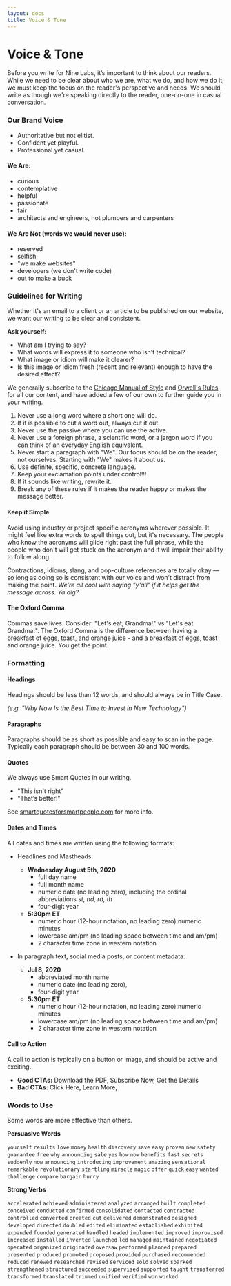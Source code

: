 ```yaml
---
layout: docs
title: Voice & Tone
---
```


# Voice &amp; Tone

Before you write for Nine Labs, it’s important to think about our readers. While we need to be clear about who we are, what we do, and how we do it; we must keep the focus on the reader's perspective and needs. We should write as though we're speaking directly to the reader, one-on-one in casual conversation.

### Our Brand Voice

- Authoritative but not elitist.
- Confident yet playful.
- Professional yet casual.

#### We Are:

- curious
- contemplative
- helpful
- passionate
- fair
- architects and engineers, not plumbers and carpenters

#### We Are Not (words we would never use):

- reserved
- selfish
- "we make websites"
- developers (we don't write code)
- out to make a buck


### Guidelines for Writing

Whether it's an email to a client or an article to be published on our website, we want our writing to be clear and consistent.

**Ask yourself:**
- What am I trying to say?
- What words will express it to someone who isn't technical?
- What image or idiom will make it clearer?
- Is this image or idiom fresh (recent and relevant) enough to have the desired effect?


We generally subscribe to the [Chicago Manual of Style](https://www.chicagomanualofstyle.org/home.html) and [Orwell's Rules](https://www.writingclasses.com/toolbox/tips-masters/george-orwell-6-questions-6-rules) for all our content, and have added a few of our own to further guide you in your writing.

1. Never use a long word where a short one will do.
1. If it is possible to cut a word out, always cut it out.
1. Never use the passive where you can use the active.
1. Never use a foreign phrase, a scientific word, or a jargon word if you can think of an everyday English equivalent.
1. Never start a paragraph with "We". Our focus should be on the reader, not ourselves. Starting with "We" makes it about us.
1. Use definite, specific, concrete language.
1. Keep your exclamation points under control!!!
1. If it sounds like writing, rewrite it.
1. Break any of these rules if it makes the reader happy or makes the message better.

#### Keep it Simple
Avoid using industry or project specific acronyms wherever possible. It might feel like extra words to spell things out, but it's necessary. The people who know the acronyms will glide right past the full phrase, while the people who don't will get stuck on the acronym and it will impair their ability to follow along.

Contractions, idioms, slang, and pop-culture references are totally okay &mdash; so long as doing so is consistent with our voice and  won't distract from making the point. _We're all cool with saying "y'all" if it helps get the message across. Ya dig?_

#### The Oxford Comma
Commas save lives. Consider: "Let's eat, Grandma!" vs "Let's eat Grandma!". The Oxford Comma is the difference between having a breakfast of eggs, toast, and orange juice - and a breakfast of eggs, toast and orange juice. You get the point.

### Formatting

#### Headings
Headings should be less than 12 words, and should always be in Title Case.

  _(e.g. "Why Now Is the Best Time to Invest in New Technology")_


#### Paragraphs
Paragraphs should be as short as possible and easy to scan in the page. Typically each paragraph should be between 30 and 100 words.

#### Quotes

We always use Smart Quotes in our writing.

- &quot;This isn&apos;t right&quot;
- &ldquo;That&rsquo;s better!&rdquo;

See [smartquotesforsmartpeople.com](https://smartquotesforsmartpeople.com/) for more info.


#### Dates and Times
All dates and times are written using the following formats:

- Headlines and Mastheads:
  - **Wednesday August 5th, 2020**
    - full day name
    - full month name
    - numeric date (no leading zero), including the ordinal abbreviations _st, nd, rd, th_
    - four-digit year
  - **5:30pm ET**
    - numeric hour (12-hour notation, no leading zero):numeric minutes
    - lowercase am/pm (no leading space between time and am/pm)
    - 2 character time zone in western notation


- In paragraph text, social media posts, or content metadata:
  - **Jul 8, 2020**
    - abbreviated month name
    - numeric date (no leading zero),
    - four-digit year
  - **5:30pm ET**
    - numeric hour (12-hour notation, no leading zero):numeric minutes
    - lowercase am/pm (no leading space between time and am/pm)
    - 2 character time zone in western notation


#### Call to Action
A call to action is typically on a button or image, and should be active and exciting.

- **Good CTAs:** Download the PDF, Subscribe Now, Get the Details
- **Bad CTAs:** Click Here, Learn More,


### Words to Use
Some words are more effective than others.

**Persuasive Words**

`yourself` `results` `love` `money` `health` `discovery` `save` `easy` `proven` `new` `safety` `guarantee` `free` `why` `announcing` `sale` `yes` `how` `now` `benefits` `fast` `secrets` `suddenly` `now` `announcing` `introducing` `improvement` `amazing` `sensational` `remarkable` `revolutionary` `startling` `miracle` `magic` `offer` `quick` `easy` `wanted` `challenge` `compare` `bargain` `hurry`

**Strong Verbs**

`accelerated` `achieved` `administered` `analyzed` `arranged` `built` `completed` `conceived` `conducted` `confirmed` `consolidated` `contacted` `contracted` `controlled` `converted` `created` `cut` `delivered` `demonstrated` `designed` `developed` `directed` `doubled` `edited` `eliminated` `established` `exhibited` `expanded` `founded` `generated` `handled` `headed` `implemented` `improved` `improvised` `increased` `installed` `invented` `launched` `led` `managed` `maintained` `negotiated` `operated` `organized` `originated` `oversaw` `performed` `planned` `prepared` `presented` `produced` `promoted` `proposed` `provided` `purchased` `recommended` `reduced` `renewed` `researched` `revised` `serviced` `sold` `solved` `sparked` `strengthened` `structured` `succeeded` `supervised` `supported` `taught` `transferred` `transformed` `translated` `trimmed` `unified` `verified` `won` `worked`
